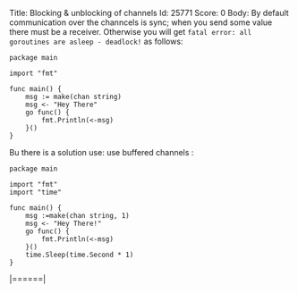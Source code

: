 Title: Blocking & unblocking of channels
Id: 25771
Score: 0
Body:
By default communication over the channcels is sync; when you send some value there must be a receiver. Otherwise you will get `fatal error: all goroutines are asleep - deadlock!` as follows:

    package main
    
    import "fmt"
    
    func main() {
        msg := make(chan string)
        msg <- "Hey There"
        go func() {
            fmt.Println(<-msg)
        }()
    }
Bu there is a solution use: use buffered channels :

    package main
    
    import "fmt"
    import "time"
    
    func main() {
        msg :=make(chan string, 1)
        msg <- "Hey There!"
        go func() {
            fmt.Println(<-msg)
        }()
        time.Sleep(time.Second * 1)
    }
|======|

